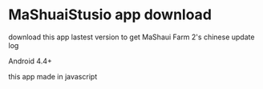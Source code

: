# MaShuaiStusio app download
download this app lastest version to get MaShaui Farm 2's chinese update log

Android 4.4+

this app made in javascript
